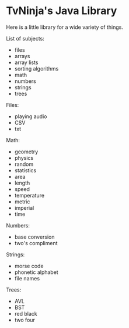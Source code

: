# TvNinja's Java Library
Here is a little library for a wide variety of things.

List of subjects:
- files
- arrays
- array lists
- sorting algorithms
- math
- numbers
- strings
- trees


Files:
- playing audio
- CSV
- txt

Math:
- geometry
- physics
- random
- statistics
- area
- length
- speed
- temperature
- metric
- imperial
- time

Numbers:
- base conversion
- two's compliment

Strings:
- morse code
- phonetic alphabet
- file names

Trees:
- AVL
- BST
- red black
- two four
